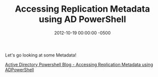 ﻿---
title:  Accessing Replication Metadata using AD PowerShell
date:   2012-10-19 00:00:00 -0500
categories: IT
---

Let's go looking at some Metadata!

<a href="http://blogs.msdn.com/b/adpowershell/archive/2009/11/01/accessing-replication-metadata-using-adpowershell.aspx">Active Directory Powershell Blog - Accessing Replication Metadata using ADPowerShell</a>
